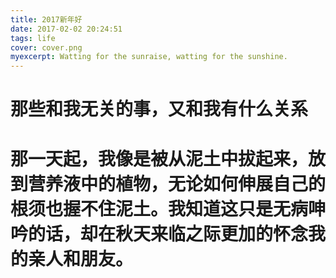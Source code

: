 ```yaml
---
title: 2017新年好
date: 2017-02-02 20:24:51
tags: life
cover: cover.png
myexcerpt: Watting for the sunraise, watting for the sunshine.
---
```


# 那些和我无关的事，又和我有什么关系

# 那一天起，我像是被从泥土中拔起来，放到营养液中的植物，无论如何伸展自己的根须也握不住泥土。我知道这只是无病呻吟的话，却在秋天来临之际更加的怀念我的亲人和朋友。

